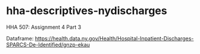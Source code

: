 # hha-descriptives-nydischarges
HHA 507: Assignment 4 Part 3

Dataframe:  https://health.data.ny.gov/Health/Hospital-Inpatient-Discharges-SPARCS-De-Identified/gnzp-ekau